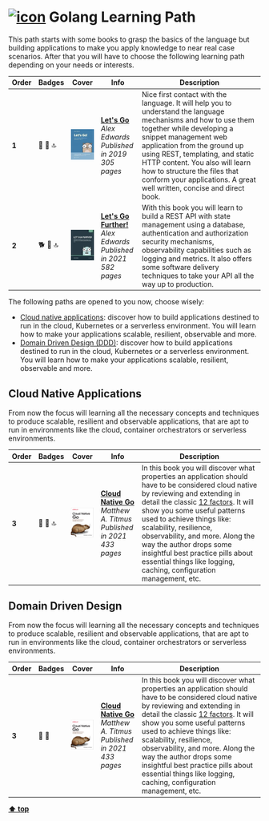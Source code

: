 # [![icon](https://skillicons.dev/icons?i=go)](https://skillicons.dev) Golang Learning Path

This path starts with some books to grasp the basics of the language but building applications to make you apply knowledge to near real case scenarios. After that you will have to choose the following learning path depending on your needs or interests.

| Order | Badges        | Cover                                       | Info                                                                                                                            | Description                                                                                                                                                                                                                                                                                                                                                                          |
| ---   | ---          | ---                                         | ---                                                                                                                             | ---                                                                                                                                                                                                                                                                                                                                                                                  |
| **1** | :ant: :green_book: :top: | ![img](/assets/images/lets-go.jpeg)         | [**Let's Go**](https://lets-go.alexedwards.net/) <br> *Alex Edwards* <br> *Published in 2019* <br> *305 pages*                  | Nice first contact with the language. It will help you to understand the language mechanisms and how to use them together while developing a snippet management web application from the ground up using REST, templating, and static HTTP content. You also will learn how to structure the files that conform your applications. A great well written, concise and direct book.    |
| **2** | :dog2: :green_book: :top: | ![img](/assets/images/lets-go-further.jpeg) | [**Let's Go Further!**](https://lets-go-further.alexedwards.net/) <br> *Alex Edwards* <br> *Published in 2021* <br> *582 pages* | With this book you will learn to build a REST API with state management using a database, authentication and authorization security mechanisms, observability capabilities such as logging and metrics. It also offers some software delivery techniques to take your API all the way up to production.                                                                           |

The following paths are opened to you now, choose wisely:

  - [Cloud native applications](#cloud-native-applications): discover how to build applications destined to run in the cloud, Kubernetes or a serverless environment. You will learn how to make your applications scalable, resilient, observable and more.
  - [Domain Driven Design (DDD)](#domain-driven-design): discover how to build applications destined to run in the cloud, Kubernetes or a serverless environment. You will learn how to make your applications scalable, resilient, observable and more.
  
## Cloud Native Applications

From now the focus will learning all the necessary concepts and techniques to produce scalable, resilient and observable applications, that are apt to run in environments like the cloud, container orchestrators or serverless environments.

| Order | Badges | Cover | Info | Description |
| --- | --- | --- | --- | --- |
| **3** | :dragon: :green_book: :top:  | ![img](/assets/images/cloud-native-go.jpeg) | [**Cloud Native Go**](https://learning.oreilly.com/library/view/-/9781492076322/) <br> *Matthew A. Titmus* <br> *Published in 2021* <br> *433 pages* | In this book you will discover what properties an application should have to be considered cloud native by reviewing and extending in detail the classic [12 factors](https://12factor.net/). It will show you some useful patterns used to achieve things like: scalability, resilience, observability, and more. Along the way the author drops some insightful best practice pills about essential things like logging, caching, configuration management, etc. |


## Domain Driven Design

From now the focus will learning all the necessary concepts and techniques to produce scalable, resilient and observable applications, that are apt to run in environments like the cloud, container orchestrators or serverless environments.

| Order | Badges | Cover                                       | Info                                                                                                                                                 | Description                                                                                                                                                                                                                                                                                                                                                                                                                                                           |
| ---   | ---   | ---                                         | ---                                                                                                                                                  | ---                                                                                                                                                                                                                                                                                                                                                                                                                                                                |
| **3** | :tiger2: :blue_book: | ![img](/assets/images/cloud-native-go.jpeg) | [**Cloud Native Go**](https://learning.oreilly.com/library/view/-/9781492076322/) <br> *Matthew A. Titmus* <br> *Published in 2021* <br> *433 pages* | In this book you will discover what properties an application should have to be considered cloud native by reviewing and extending in detail the classic [12 factors](https://12factor.net/). It will show you some useful patterns used to achieve things like: scalability, resilience, observability, and more. Along the way the author drops some insightful best practice pills about essential things like logging, caching, configuration management, etc. |

[**⬆ top**](#-golang-learning-path)
